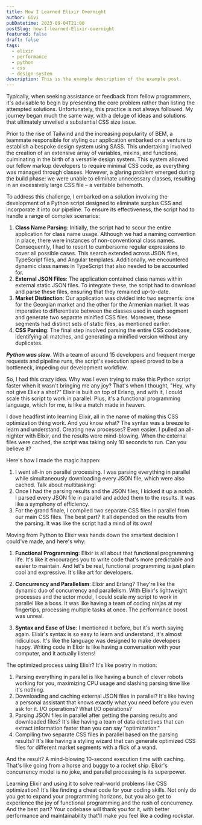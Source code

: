 ```yaml
---
title: How I Learned Elixir Overnight
author: Givi
pubDatetime: 2023-09-04T21:00
postSlug: how-I-learned-Elixir-overnight
featured: false
draft: false
tags:
  - elixir
  - performance
  - python
  - css
  - design-system
description: This is the example description of the example post.
---
```


Typically, when seeking assistance or feedback from fellow programmers, it's advisable to begin by presenting the core problem rather than listing the attempted solutions. Unfortunately, this practice is not always followed. My journey began much the same way, with a deluge of ideas and solutions that ultimately unveiled a substantial CSS size issue.

Prior to the rise of Tailwind and the increasing popularity of BEM, a teammate responsible for styling our application embarked on a venture to establish a bespoke design system using SASS. This undertaking involved the creation of an extensive array of variables, mixins, and functions, culminating in the birth of a versatile design system. This system allowed our fellow markup developers to require minimal CSS code, as everything was managed through classes. However, a glaring problem emerged during the build phase: we were unable to eliminate unnecessary classes, resulting in an excessively large CSS file – a veritable behemoth.

To address this challenge, I embarked on a solution involving the development of a Python script designed to eliminate surplus CSS and incorporate it into our pipeline. To ensure its effectiveness, the script had to handle a range of complex scenarios:

1. **Class Name Parsing**: Initially, the script had to scour the entire application for class name usage. Although we had a naming convention in place, there were instances of non-conventional class names. Consequently, I had to resort to cumbersome regular expressions to cover all possible cases. This search extended across JSON files, TypeScript files, and Angular templates. Additionally, we encountered dynamic class names in TypeScript that also needed to be accounted for.
2. **External JSON Files**: The application contained class names within external static JSON files. To integrate these, the script had to download and parse these files, ensuring that they remained up-to-date.
3. **Market Distinction**: Our application was divided into two segments: one for the Georgian market and the other for the Armenian market. It was imperative to differentiate between the classes used in each segment and generate two separate minified CSS files. Moreover, these segments had distinct sets of static files, as mentioned earlier.
4. **CSS Parsing**: The final step involved parsing the entire CSS codebase, identifying all matches, and generating a minified version without any duplicates.

**_Python was slow_**. With a team of around 15 developers and frequent merge requests and pipeline runs, the script's execution speed proved to be a bottleneck, impeding our development workflow.

So, I had this crazy idea. Why was I even trying to make this Python script faster when it wasn't bringing me any joy? That's when I thought, "Hey, why not give Elixir a shot?" Elixir is built on top of Erlang, and with it, I could scale this script to work in parallel. Plus, it's a functional programming language, which for me, is like a match made in heaven.

I dove headfirst into learning Elixir, all in the name of making this CSS optimization thing work. And you know what? The syntax was a breeze to learn and understand. Creating new processes? Even easier. I pulled an all-nighter with Elixir, and the results were mind-blowing. When the external files were cached, the script was taking only 10 seconds to run. Can you believe it?

Here's how I made the magic happen:

1. I went all-in on parallel processing. I was parsing everything in parallel while simultaneously downloading every JSON file, which were also cached. Talk about multitasking!
2. Once I had the parsing results and the JSON files, I kicked it up a notch. I parsed every JSON file in parallel and added them to the results. It was like a symphony of efficiency.
3. For the grand finale, I compiled two separate CSS files in parallel from our main CSS files. The best part? It all depended on the results from the parsing. It was like the script had a mind of its own!

Moving from Python to Elixir was hands down the smartest decision I could've made, and here's why:

1. **Functional Programming**: Elixir is all about that functional programming life. It's like it encourages you to write code that's more predictable and easier to maintain. And let's be real, functional programming is just plain cool and expressive. It's like art for developers.

2. **Concurrency and Parallelism**: Elixir and Erlang? They're like the dynamic duo of concurrency and parallelism. With Elixir's lightweight processes and the actor model, I could scale my script to work in parallel like a boss. It was like having a team of coding ninjas at my fingertips, processing multiple tasks at once. The performance boost was unreal.

3. **Syntax and Ease of Use**: I mentioned it before, but it's worth saying again. Elixir's syntax is so easy to learn and understand, it's almost ridiculous. It's like the language was designed to make developers happy. Writing code in Elixir is like having a conversation with your computer, and it actually listens!

The optimized process using Elixir? It's like poetry in motion:

1. Parsing everything in parallel is like having a bunch of clever robots working for you, maximizing CPU usage and slashing parsing time like it's nothing.
2. Downloading and caching external JSON files in parallel? It's like having a personal assistant that knows exactly what you need before you even ask for it. I/O operations? What I/O operations?
3. Parsing JSON files in parallel after getting the parsing results and downloaded files? It's like having a team of data detectives that can extract information faster than you can say "optimization."
4. Compiling two separate CSS files in parallel based on the parsing results? It's like having a styling wizard that can generate optimized CSS files for different market segments with a flick of a wand.

And the result? A mind-blowing 10-second execution time with caching. That's like going from a horse and buggy to a rocket ship. Elixir's concurrency model is no joke, and parallel processing is its superpower.

Learning Elixir and using it to solve real-world problems like CSS optimization? It's like finding a cheat code for your coding skills. Not only do you get to expand your programming horizons, but you also get to experience the joy of functional programming and the rush of concurrency. And the best part? Your codebase will thank you for it, with better performance and maintainability that'll make you feel like a coding rockstar.
